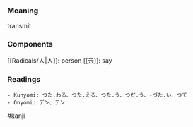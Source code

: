 ### Meaning

transmit

### Components

[[Radicals/人|人]]: person [[云]]: say

### Readings

```
- Kunyomi: つた.わる、つた.える、つた.う、つだ.う、-づた.い、つて
- Onyomi: デン、テン
```

#kanji